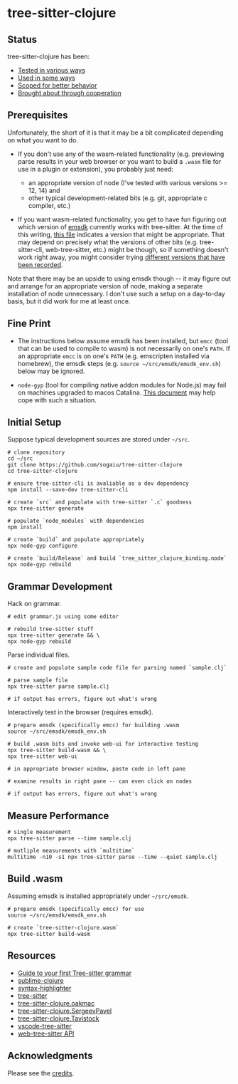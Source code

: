 # tree-sitter-clojure

## Status

tree-sitter-clojure has been:

* [Tested in various ways](doc/testing.md)
* [Used in some ways](doc/use.md)
* [Scoped for better behavior](doc/scope.md)
* [Brought about through cooperation](doc/credits.md)

## Prerequisites

Unfortunately, the short of it is that it may be a bit complicated depending on what you want to do.

* If you don't use any of the wasm-related functionality (e.g. previewing parse results in your web browser or you want to build a `.wasm` file for use in a plugin or extension), you probably just need:
    * an appropriate version of node (I've tested with various versions >= 12, 14) and
    * other typical development-related bits (e.g. git, appropriate c compiler, etc.)

* If you want wasm-related functionality, you get to have fun figuring out which version of [emsdk](https://emscripten.org/docs/getting_started/downloads.html#installation-instructions) currently works with tree-sitter.  At the time of this writing, [this file](https://github.com/tree-sitter/tree-sitter/blob/master/emscripten-version) indicates a version that might be appropriate.  That may depend on precisely what the versions of other bits (e.g. tree-sitter-cli, web-tree-sitter, etc.) might be though, so if something doesn't work right away, you might consider trying [different versions that have been recorded](https://github.com/tree-sitter/tree-sitter/commits/master/emscripten-version).

Note that there may be an upside to using emsdk though -- it may figure out and arrange for an appropriate version of node, making a separate installation of node unnecessary.  I don't use such a setup on a day-to-day basis, but it did work for me at least once.

## Fine Print

* The instructions below assume emsdk has been installed, but `emcc` (tool that can be used to compile to wasm) is not necessarily on one's `PATH`.  If an appropriate `emcc` is on one's `PATH` (e.g. emscripten installed via homebrew), the emsdk steps (e.g. `source ~/src/emsdk/emsdk_env.sh`) below may be ignored.

* `node-gyp` (tool for compiling native addon modules for Node.js) may fail on machines upgraded to macos Catalina. [This document](https://github.com/nodejs/node-gyp/blob/master/macOS_Catalina.md) may help cope with such a situation.

## Initial Setup

Suppose typical development sources are stored under `~/src`.

```
# clone repository
cd ~/src
git clone https://github.com/sogaiu/tree-sitter-clojure
cd tree-sitter-clojure

# ensure tree-sitter-cli is avaliable as a dev dependency
npm install --save-dev tree-sitter-cli

# create `src` and populate with tree-sitter `.c` goodness
npx tree-sitter generate

# populate `node_modules` with dependencies
npm install

# create `build` and populate appropriately
npx node-gyp configure

# create `build/Release` and build `tree_sitter_clojure_binding.node`
npx node-gyp rebuild
```

## Grammar Development

Hack on grammar.

```
# edit grammar.js using some editor

# rebuild tree-sitter stuff
npx tree-sitter generate && \
npx node-gyp rebuild
```

Parse individual files.

```
# create and populate sample code file for parsing named `sample.clj`

# parse sample file
npx tree-sitter parse sample.clj

# if output has errors, figure out what's wrong
```

Interactively test in the browser (requires emsdk).

```
# prepare emsdk (specifically emcc) for building .wasm
source ~/src/emsdk/emsdk_env.sh

# build .wasm bits and invoke web-ui for interactive testing
npx tree-sitter build-wasm && \
npx tree-sitter web-ui

# in appropriate browser window, paste code in left pane

# examine results in right pane -- can even click on nodes

# if output has errors, figure out what's wrong
```

## Measure Performance

```
# single measurement
npx tree-sitter parse --time sample.clj

# mutliple measurements with `multitime`
multitime -n10 -s1 npx tree-sitter parse --time --quiet sample.clj
```

## Build .wasm

Assuming emsdk is installed appropriately under `~/src/emsdk`.

```
# prepare emsdk (specifically emcc) for use
source ~/src/emsdk/emsdk_env.sh

# create `tree-sitter-clojure.wasm`
npx tree-sitter build-wasm
```

## Resources

* [Guide to your first Tree-sitter grammar](https://gist.github.com/Aerijo/df27228d70c633e088b0591b8857eeef)
* [sublime-clojure](https://github.com/tonsky/sublime-clojure)
* [syntax-highlighter](https://github.com/EvgeniyPeshkov/syntax-highlighter)
* [tree-sitter](http://tree-sitter.github.io/tree-sitter/)
* [tree-sitter-clojure.oakmac](https://github.com/oakmac/tree-sitter-clojure)
* [tree-sitter-clojure.SergeevPavel](https://github.com/SergeevPavel/tree-sitter-clojure)
* [tree-sitter-clojure.Tavistock](https://github.com/Tavistock/tree-sitter-clojure)
* [vscode-tree-sitter](https://github.com/georgewfraser/vscode-tree-sitter)
* [web-tree-sitter API](https://github.com/tree-sitter/tree-sitter/blob/master/lib/binding_web/tree-sitter-web.d.ts)

## Acknowledgments

Please see the [credits](doc/credits.md).
